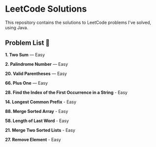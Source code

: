 # LeetCode Solutions

This repository contains the solutions to LeetCode problems I've solved, using Java.

## Problem List 📝

**1. Two Sum** — Easy  

**2. Palindrome Number** — Easy  

**20. Valid Parentheses** — Easy  

**66. Plus One** — Easy  

**28. Find the Index of the First Occurrence in a String** - Easy

**14. Longest Common Prefix** - Easy

**88. Merge Sorted Array** - Easy

**58. Length of Last Word** - Easy

**21. Merge Two Sorted Lists** - Easy

**27. Remove Element** - Easy

